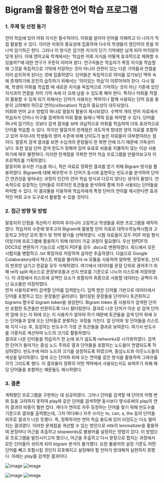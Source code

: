 # Bigram을 활용한 연어 학습 프로그램

<h3>1. 주제 및 선정 동기</h3>
  언어 학습에 있어 어휘 지식은 필수적이다. 어휘를 알아야 언어를 이해하고 더 나아가 직접 활용할 수 있다. 이러한 어휘의 중요성에 집중하여 다수의 학생들이 영단어의 뜻을 하나씩 암기하곤 한다. 그러나 이 방식은 암기한 지식이 단기 기억에만 남게 되어 머지않아 잊게 된다. 이에 영어교육 학계에서는 ‘학습한 어휘 지식을 어떻게 효과적으로 체화할 수 있을까?’에 대한 연구가 꾸준히 이어져 왔다. 연구자들은 학습자가 특정 지식을 학습할 때 그것을 독립적으로 기억에 저장하는 것이 아니라 관련이 있는 다른 기억들과 연결을 지어 습득하게 된다는 것에 집중하였다. 단어들은 독립적으로 의미를 갖기보단 맥락 속에 존재하기에 온전히 습득하기 위해서는 ‘의미있는 학습’이 이루어져야 한다. 다시 말해, 학생이 어휘를 학습할 때 새로운 지식을 독립적으로 기억하는 것이 아닌 기존에 있던 지식과의 연결을 지어 기억 속에 더 오래 남을 수 있도록 해야 한다. 특히나 어휘를 적절히 활용할 수 있게 되기 위해서는 단어가 사용되는 맥락이나 함께 사용되는 단어 등을 충분히 고려해야 하므로 연어(collocation) 학습의 중요성이 대두되었다. <br>
	어휘와 연어 교수 방법의 하나로 말뭉치 활용이 제시되었다. 수백억 개의 언어 자료에서 학습자가 단어나 어구를 검색하여 어휘 활용 용례나 맥락 등을 파악할 수 있다. 단어를 하나씩 암기하는 것보다 검색 결과를 보며 귀납적으로 어휘를 학습하여 더욱 효과적으로 단어를 학습할 수 있다. 하지만 말뭉치의 한계점은 과도하게 방대한 양의 자료를 포함하고 있어 우리나라 학생들의 영어 수준에 비해 난이도가 높은 자료들이 대부분이라는 점이다. 말뭉치 검색 결과를 보면 수십개의 문장들이 한 화면 안에 뜨기 때문에 가독성이 낮다. 또한 일일 단어 검색 한도가 정해져 있어 유료로 비용을 지불하지 않는 이상 사용하기에 매우 불편하다. 이러한 한계점을 극복한 연어 학습 프로그램을 만들어보고자 이 프로젝트를 기획하였다. <br>
말뭉치와 유사한 기능을 하나, 적은 자료로 정확한 결과를 얻기 위해 Bigram 방식을 활용하였다. Bigram에 대해 배우면서 두 단어가 동시에 출현하는 빈도수를 분석하여 단어 간 연관성을 알아내는 과정이 인간의 언어 학습 방식과 다르지 않다는 생각이 들었다. 연속적으로 등장하는 단어들로 이루어진 토큰들을 분석하여 함께 자주 사용되는 단어들을 파악할 수 있다. 이 결과물을 이용하여 학습자에게 특정 단어의 연어를 제시한다면 효과적인 어휘 교수 도구로서 활용할 수 있을 것이다. 


<h3>2. 접근 방향 및 방법</h3>
	말뭉치의 단점을 개선하기 위하여 우리나라 고등학교 학생들을 위한 프로그램을 제작하였다. 학습자의 수준에 맞추고자 Bigram에 활용할 언어 자료로 대학수학능력시험과 고등학교 3학년 모의 평가 및 학력 평가를 선택하였다. 시험 자료들이 모두 PDF 파일 형식이었기에 프로그램에 활용하기 위해 데이터 가공 과정이 필요했다. 우선 한PDF의 DOCX로 변환하기 기능으로 시험지 PDF를 모두 .docx로 변환하였다. 워드에서 모든 시험지를 병합하고 .txt 확장자로 저장하여 글자만 추출하였다. 다음으로 Google Colaboratory에서 텍스트 파일을 불러와서 re 모듈을 사용하여 알파벳, 문장부호, 선지의 번호만 남기고 한글을 모두 삭제하였다. 여기에서 데이터를 문장 단위로 끊어주기 위해 re의 split 메소드로 문장부호들과 선지 번호를 기준으로 나누어 리스트에 저장하였다. 이 과정에서 리스트에 공백인 요소가 포함되어 최종으로 사용할 데이터는 공백이 아닌 요소들만 저장하였다. <br>
	먼저 사용자로부터 검색할 단어를 입력받는다. 입력 받은 단어를 기반으로 데이터에서 단어를 포함하고 있는 문장들만 골라낸다. 필터링된 문장들을 단어마다 토큰화하고 bigrams 함수로 bigram token을 생성한다. Bigram token 중 사용자가 검색한 단어만 포함한 토큰들만 반환하도록 다시 필터링한다. 결과로 나온 단어가 어순 상 검색 단어의 앞에 오는 지 뒤에 오는 지 사용자가 알아야 하기 때문에 토큰들을 검색 단어 뒤에 오는 단어들과 앞에 오는 단어들로 분류하는 과정을 거친다. 앞 단어와 뒷 단어들을 리스트에 각각 나눈 후, 등장하는 빈도수가 가장 큰 토큰들을 결과로 보여준다. 여기서 빈도수를 가중치로 계산하여 노드의 크기로 활용하였다. <br>
	 결과로 나온 단어들을 학습자가 한 눈에 보기 쉽도록 networkx로 시각화하였다. 검색한 단어가 들어가는 중심 노드 주위로 결과 단어들을 포함하는 노드들이 연결되도록 작성하였다. 빈도수에 따라 노드의 크기를 설정하도록 하였으며, 중심노드와 이웃노드들의 색상을 달리하였다. 앞에 오는 단어와 뒤에 오는 연어를 같은 방식을 활용하여 그래프를 각각 그리도록 했다. 이 결과물이 정확히 어떤 맥락에서 사용되는지도 보여주기 위해 해당 단어들을 포함하는 예문들도 제시하였다. 


<h3>3. 결론</h3>
계획했던 프로그램을 구현하는 데 성공하였다. 그러나 단어를 검색할 때 단어의 어형 변화 등을 고려하지 못하여 play와 같은 단어를 검색하면 동사보다 명사로써의 play의 연어 결과의 비중이 훨씬 컸다. 게다가 연어로 자주 등장하는 단어를 찾기 위해 빈도수를 기준으로 결과를 출력했는데, 그저 어디에나 자주 쓰이는 to, can, a, the 등의 단어들 위주로 결과가 나온 듯했다. 즉, 정확하지만 연어 학습 용도에 있어 타당도는 다소 떨어지는 결과였다. 이러한 문제점을 개선할 수 있는 방안으로 nltk의 lemmatizer을 활용하여 문장마다 어근을 추출하고 stopwords로 불용어를 설정하는 방법이 있다. 이 방법으로 프로그램을 발전시키고자 했으나, 어근을 추출하고 다시 문장으로 합치는 과정에서 모든 단어들이 섞이게 되어 bigram 분석이 불가했다. 또한 불용어의 설정 기준도 어떤 단어를 빼고 포함시킬 것인지 모호해지고 설정해야 할 언어가 방대해져 실현하지 못했다. 
아래는 play를 검색한 결과이다.
 
 ![image](https://github.com/user-attachments/assets/b3cea340-1d81-4017-9382-b859d1c59eb9)
![image](https://github.com/user-attachments/assets/4414188f-9dda-4a2b-80ce-88d0920e3cd0)

![image](https://github.com/user-attachments/assets/1574aa83-eb81-43da-88eb-b044612ec738)
![image](https://github.com/user-attachments/assets/af1140bb-d74c-4429-b02b-991d70bccafe)

 
 
